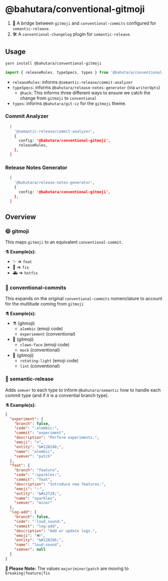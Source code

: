 # @bahutara/conventional-gitmoji

1. 🌉️ A bridge between `gitmoji` and `conventional-commits` configured for `semantic-release`.
2. 🛠️ A `conventional-changelog` plugin for `semantic-release`.

## Usage

```sh
yarn install @bahutara/conventional-gitmoji
```

```ts
import { releaseRules, typeSpecs, types } from '@bahutara/conventional-gitmoji`
```

- `releaseRules`: informs `@semantic-release/commit-analyzer`
- `typeSpecs`: informs `@bahutara/release-notes-generator` (via `writerOpts`)
  - `@hack`: This informs three different ways to ensure we catch the change from `gitmoji` to `conventional`
- `types`: informs `@bahutara/git-cz` for the `gitmoji` theme.

### Commit Analyzer

```sh
  [
    '@semantic-release/commit-analyzer',
    {
      config: '@bahutara/conventional-gitmoji',
      releaseRules,
    },
  ]
```

### Release Notes Generator

```sh
  [
    '@bahutara/release-notes-generator',
    {
      config: '@bahutara/conventional-gitmoji',
    },
  ]
```

## Overview

### 😄️ gitmoji

This maps `gitmoji` to an equivalent `conventional-commit`.

**⚗️ Example(s):**

- ✨️ => `feat`
- 🐛️ => `fix`
- 🚑️ => `hotfix`

### 📝️ conventional-commits

This expands on the original `conventional-commits` nomenclature to account for the multitude coming from `gitmoji`

**⚗️ Example(s):**

- ⚗️ (gitmoji)
  - `alembic` (emoji code)
  - `experiement` (conventional)
- 🤡️ (gitmoji)
  - `clown-face` (emoji code)
  - `mock` (conventional)
- 🚨️ (gitmoji)
  - `rotating-light` (emoji code)
  - `lint` (conventional)

### 🚀️ semantic-release

Adds `semver` to each type to inform `@bahutara/semantic` how to handle each commit type (and if it is a convential branch type).

**⚗️ Example(s):**

```json
{
  "experiment": {
    "branch": false,
    "code": ":alembic:",
    "commit": "experiment",
    "description": "Perform experiments.",
    "emoji": "⚗️",
    "entity": "&#128248;",
    "name": "alembic",
    "semver": "patch"
  },
  "feat": {
    "branch": "feature",
    "code": ":sparkles:",
    "commit": "feat",
    "description": "Introduce new features.",
    "emoji": "✨",
    "entity": "&#x2728;",
    "name": "sparkles",
    "semver": "minor"
  },
  "log-add": {
    "branch": false,
    "code": ":loud_sound:",
    "commit": "log-add",
    "description": "Add or update logs.",
    "emoji": "🔊",
    "entity": "&#128266;",
    "name": "loud-sound",
    "semver": null
  }
}
```

**📝️ Please Note:** The values `major|minor|patch` are moving to `breaking|feature|fix`
